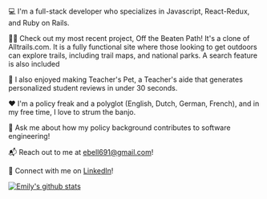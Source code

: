 <!---
ecbell/ecbell is a ✨ special ✨ repository because its `README.md` (this file) appears on your GitHub profile.
You can click the Preview link to take a look at your changes.
--->

💻 I'm a full-stack developer who specializes in Javascript, React-Redux, and Ruby on Rails.

👩‍💻 Check out my most recent project, Off the Beaten Path! It's a clone of Alltrails.com. It is a fully functional site where those looking to get outdoors can explore trails, including trail maps, and national parks. A search feature is also included

🍎 I also enjoyed making Teacher's Pet, a Teacher's aide that generates personalized student reviews in under 30 seconds.

❤️ I'm a policy freak and a polyglot (English, Dutch, German, French), and in my free time, I love to strum the banjo.

💬 Ask me about how my policy background contributes to software engineering!

📬 Reach out to me at ebell691@gmail.com!

🔗 Connect with me on [LinkedIn](https://www.linkedin.com/in/emily-bell-062991/)!


[![Emily's github stats](https://github-readme-stats.vercel.app/api?username=ecbell)](https://github.com/ecbell/github-readme-stats)


